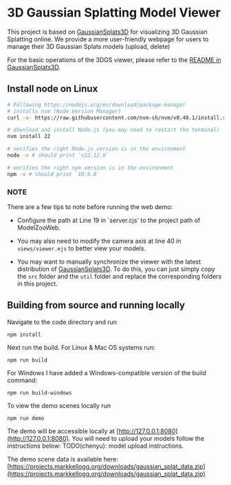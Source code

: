 # 3D Gaussian Splatting Model Viewer

This project is based on [GaussianSplats3D](https://github.com/mkkellogg/GaussianSplats3D) for visualizing 3D Gaussian Splatting online. We provide a more user-friendly webpage for users to manage their 3D Gaussian Splats models (upload, delete)

For the basic operations of the 3DGS viewer, please refer to the [README in GaussianSplats3D](https://github.com/mkkellogg/GaussianSplats3D/blob/main/README.md).

## Install node on Linux

```bash
# Following https://nodejs.org/en/download/package-manager
# installs nvm (Node Version Manager)
curl -o- https://raw.githubusercontent.com/nvm-sh/nvm/v0.40.1/install.sh | bash

# download and install Node.js (you may need to restart the terminal)
nvm install 22

# verifies the right Node.js version is in the environment
node -v # should print `v22.12.0`

# verifies the right npm version is in the environment
npm -v # should print `10.9.0`
```

### NOTE

There are a few tips to note before running the web demo:

- Configure the path at Line 19 in `server.cjs' to the project path of ModelZooWeb.

- You may also need to modify the camera axis at line 40 in `views/viewer.ejs` to better view your models.

- You may want to manually synchronize the viewer with the latest distribution of [GaussianSplats3D](https://github.com/mkkellogg/GaussianSplats3D). To do this, you can just simply copy the `src` folder and the `util` folder and replace the corresponding folders in this project.

## Building from source and running locally
Navigate to the code directory and run
```
npm install
```
Next run the build. For Linux & Mac OS systems run:
```
npm run build
```
For Windows I have added a Windows-compatible version of the build command:
```
npm run build-windows
```
To view the demo scenes locally run
```
npm run demo
```
The demo will be accessible locally at [http://127.0.0.1:8080](http://127.0.0.1:8080). You will need to upload your models follow the instructions below: 
TODO(chenyu): model upload instructions.

The demo scene data is available here: [https://projects.markkellogg.org/downloads/gaussian_splat_data.zip](https://projects.markkellogg.org/downloads/gaussian_splat_data.zip)
<br>
<br>
